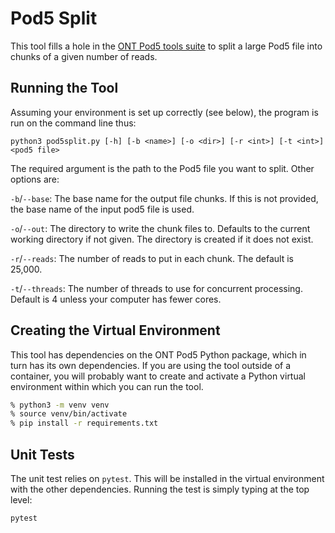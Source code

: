 # Pod5 Split

This tool fills a hole in the [ONT Pod5 tools suite](https://github.com/nanoporetech/pod5-file-format)
to split a large Pod5 file into chunks of a given number of reads.

## Running the Tool

Assuming your environment is set up correctly (see below), the program is run on the command line thus:

```
python3 pod5split.py [-h] [-b <name>] [-o <dir>] [-r <int>] [-t <int>] <pod5 file>
```

The required argument is the path to the Pod5 file you want to split. Other options are:

`-b`/`--base`: The base name for the output file chunks. If this is not provided, the base
name of the input pod5 file is used.

`-o`/`--out`: The directory to write the chunk files to. Defaults to the current working
directory if not given. The directory is created if it does not exist.

`-r`/`--reads`: The number of reads to put in each chunk. The default is 25,000.

`-t`/`--threads`: The number of threads to use for concurrent processing. Default is 4
unless your computer has fewer cores.

## Creating the Virtual Environment

This tool has dependencies on the ONT Pod5 Python package, which in turn has its own dependencies.
If you are using the tool outside of a container, you will probably want to create and activate
a Python virtual environment within which you can run the tool.

```BASH
% python3 -m venv venv
% source venv/bin/activate
% pip install -r requirements.txt
```

## Unit Tests

The unit test relies on `pytest`. This will be installed in the virtual environment with the
other dependencies. Running the test is simply typing at the top level:

```BASH
pytest
```
